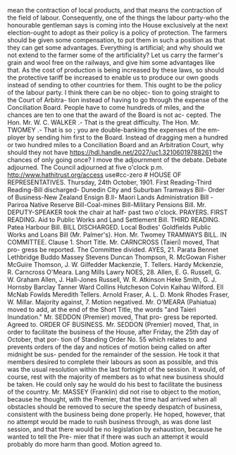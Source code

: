 mean the contraction of local products, and that means the contraction of the field of labour. Consequently, one of the things the labour party-who the honourable gentleman says is coming into the House exclusively at the next election-ought to adopt as their policy is a policy of protection. The farmers should be given some compensation, to put them in such a position as that they can get some advantages. Everything is artificial; and why should we not extend to the farmer some of the artificiality? Let us carry the farmer's grain and wool free on the railways, and give him some advantages like that. As the cost of production is being increased by these laws, so should the protective tariff be increased to enable us to produce our own goods instead of sending to other countries for them. This ought to be the policy of the labour party. I think there can be no objec- tion to going straight to the Court of Arbitra- tion instead of having to go through the expense of the Conciliation Board. People have to come hundreds of miles, and the chances are ten to one that the award of the Board is not ac- cepted. The Hon. Mr. W. C. WALKER .- That is the great difficulty. The Hon. Mr. TWOMEY .- That is so ; you are double-banking the expenses of the em- ployer by sending him first to the Board. Instead of dragging men a hundred or two hundred miles to a Conciliation Board and an Arbitration Court, why should they not have https://hdl.handle.net/2027/uc1.32106019788261 the chances of only going once? I move the adjournment of the debate. Debate adjourned. The Council adjourned at five o'clock p.m. http://www.hathitrust.org/access use#cc-zero # HOUSE OF REPRESENTATIVES. Thursday, 24th October, 1901. First Reading-Third Reading-Bill discharged- Dunedin City and Suburban Tramways Bill- Order of Business-New Zealand Ensign B.ll- Maori Lands Administration Bill - Pariroa Native Reserve Bill-Coal-mines Bill-Military Pensions Bill. Mr. DEPUTY-SPEAKER took the chair at half- past two o'clock. PRAYERS. FIRST READING. Aid to Public Works and Land Settlement Bill. THIRD READING. Patea Harbour Bill. BILL DISCHARGED. Local Bodies' Goldfields Public Works and Loans Bill (Mr. Palmer's). Hon. Mr. Twomey TRAMWAYS BILL. IN COMMITTEE. Clause 1. Short Title. Mr. CARNCROSS (Taieri) moved, That pro- gress be reported. The Committee divided. AYES, 21. Parata Bennet Lethbridge Buddo Massey Stevens Duncan Thompson, R. McGowan Fisher McGuire Thomson, J. W. Gilfedder Mackenzie, T. Tellers. Hardy Mckenzie, R. Carncross O'Meara. Lang Mills Lawry NOES, 28. Allen, E. G. Russell, G. W. Graham Allen, J. Hall-Jones Russell, W. R. Atkinson Heke Smith, G. J. Hornsby Barclay Tanner Ward Collins Hutcheson Colvin Kaihau Wilford. Ell McNab Fowlds Meredith Tellers. Arnold Fraser, A. L. D. Monk Rhodes Fraser, W. Millar. Majority against, 7. Motion negatived. Mr. O'MEARA (Pahiatua) moved to add, at the end of the Short Title, the words "and Taieri Inundation." Mr. SEDDON (Premier) moved, That pro- gress be reported. Agreed to. ORDER OF BUSINESS. Mr. SEDDON (Premier) moved, That, in order to facilitate the business of the House, after Friday, the 25th day of October, that por- tion of Standing Order No. 55 which relates to and prevents orders of the day and notices of motion being called on after midnight be sus- pended for the remainder of the session. He took it that members desired to complete their labours as soon as possible, and this was the usual resolution within the last fortnight of the session. It would, of course, rest with the majority of members as to what new business should be taken. He could only say he would do his best to facilitate the business of the country. Mr. MASSEY (Franklin) did not rise to object to the motion, because he thought, with the Premier, that the time had arrived when all obstacles should be removed to secure the speedy despatch of business, consistent with the business being done properly. He hoped, however, that no attempt would be made to rush business through, as was done last session, and that there would be no legislation by exhaustion, because he wanted to tell the Pre- mier that if there was such an attempt it would probably do more harm than good. Motion agreed to. 